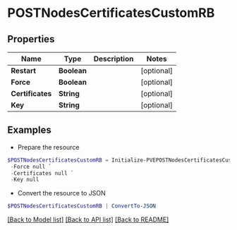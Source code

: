 # POSTNodesCertificatesCustomRB
## Properties

Name | Type | Description | Notes
------------ | ------------- | ------------- | -------------
**Restart** | **Boolean** |  | [optional] 
**Force** | **Boolean** |  | [optional] 
**Certificates** | **String** |  | [optional] 
**Key** | **String** |  | [optional] 

## Examples

- Prepare the resource
```powershell
$POSTNodesCertificatesCustomRB = Initialize-PVEPOSTNodesCertificatesCustomRB  -Restart null `
 -Force null `
 -Certificates null `
 -Key null
```

- Convert the resource to JSON
```powershell
$POSTNodesCertificatesCustomRB | ConvertTo-JSON
```

[[Back to Model list]](../README.md#documentation-for-models) [[Back to API list]](../README.md#documentation-for-api-endpoints) [[Back to README]](../README.md)


